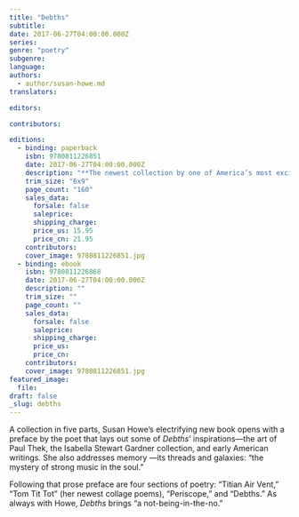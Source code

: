 ```yaml
---
title: "Debths"
subtitle:
date: 2017-06-27T04:00:00.000Z
series:
genre: "poetry"
subgenre:
language:
authors:
  - author/susan-howe.md
translators:

editors:

contributors:

editions:
  - binding: paperback
    isbn: 9780811226851
    date: 2017-06-27T04:00:00.000Z
    description: "**The newest collection by one of America’s most exciting poets** "
    trim_size: "6x9"
    page_count: "160"
    sales_data:
      forsale: false
      saleprice:
      shipping_charge:
      price_us: 15.95
      price_cn: 21.95
    contributors:
    cover_image: 9780811226851.jpg
  - binding: ebook
    isbn: 9780811226868
    date: 2017-06-27T04:00:00.000Z
    description: ""
    trim_size: ""
    page_count: ""
    sales_data:
      forsale: false
      saleprice:
      shipping_charge:
      price_us:
      price_cn:
    contributors:
    cover_image: 9780811226851.jpg
featured_image:
  file:
draft: false
_slug: debths
---
```


A collection in five parts, Susan Howe’s electrifying new book opens with a preface by the poet that lays out some of _Debths_’ inspirations—the art of Paul Thek, the Isabella Stewart Gardner collection, and early American writings. She also addresses memory <span class="st">—</span>its threads and galaxies: “the mystery of strong music in the soul."

Following that prose preface are four sections of poetry: “Titian Air Vent,” “Tom Tit Tot” (her newest collage poems), “Periscope,” and “Debths.” As always with Howe, _Debths_ brings “a not-being-in-the-no.”

